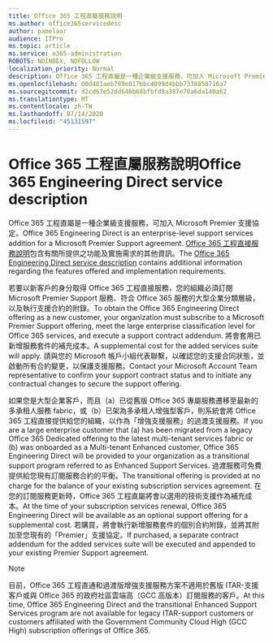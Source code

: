 ```yaml
---
title: Office 365 工程直屬服務說明
ms.author: office365servicedesc
author: pamelaar
audience: ITPro
ms.topic: article
ms.service: o365-administration
ROBOTS: NOINDEX, NOFOLLOW
localization_priority: Normal
description: Office 365 工程直屬是一種企業級支援服務，可加入 Microsoft Premier 支援協定。 Office 365 工程直接服務說明包含有關所提供之功能及實施需求的其他資訊。
ms.openlocfilehash: 00d481aeb789e017bbc4099d4bbb7338858716a7
ms.sourcegitcommit: d2cd67e52dd646b68bfbfd8a387e70a6da140a62
ms.translationtype: MT
ms.contentlocale: zh-TW
ms.lasthandoff: 07/14/2020
ms.locfileid: "45131597"
---
```

# <a name="office-365-engineering-direct-service-description"></a><span data-ttu-id="5e65a-104">Office 365 工程直屬服務說明</span><span class="sxs-lookup"><span data-stu-id="5e65a-104">Office 365 Engineering Direct service description</span></span>

<span data-ttu-id="5e65a-105">Office 365 工程直屬是一種企業級支援服務，可加入 Microsoft Premier 支援協定。</span><span class="sxs-lookup"><span data-stu-id="5e65a-105">Office 365 Engineering Direct is an enterprise-level support services addition for a Microsoft Premier Support agreement.</span></span> <span data-ttu-id="5e65a-106">[Office 365 工程直接服務說明](https://github.com/MicrosoftDocs/OfficeDocs-O365ServiceDescriptions/blob/master/Office%20365%20Engineering%20Direct%20-%20Svc%20Desc%20(25mar2019).pdf)包含有關所提供之功能及實施需求的其他資訊。</span><span class="sxs-lookup"><span data-stu-id="5e65a-106">The [Office 365 Engineering Direct service description](https://github.com/MicrosoftDocs/OfficeDocs-O365ServiceDescriptions/blob/master/Office%20365%20Engineering%20Direct%20-%20Svc%20Desc%20(25mar2019).pdf) contains additional information regarding the features offered and implementation requirements.</span></span>

<span data-ttu-id="5e65a-107">若要以新客戶的身分取得 Office 365 工程直接服務，您的組織必須訂閱 Microsoft Premier Support 服務、符合 Office 365 服務的大型企業分類層級，以及執行支援合約的附錄。</span><span class="sxs-lookup"><span data-stu-id="5e65a-107">To obtain the Office 365 Engineering Direct offering as a new customer, your organization must subscribe to a Microsoft Premier Support offering, meet the large enterprise classification level for Office 365 services, and execute a support contract addendum.</span></span> <span data-ttu-id="5e65a-108">將會套用已新增服務套件的補充成本。</span><span class="sxs-lookup"><span data-stu-id="5e65a-108">A supplemental cost for the added services suite will apply.</span></span> <span data-ttu-id="5e65a-109">請與您的 Microsoft 帳戶小組代表聯繫，以確認您的支援合同狀態，並啟動所有合約變更，以保護支援服務。</span><span class="sxs-lookup"><span data-stu-id="5e65a-109">Contact your Microsoft Account Team representative to confirm your support contract status and to initiate any contractual changes to secure the support offering.</span></span> 

<span data-ttu-id="5e65a-110">如果您是大型企業客戶，而且（a）已從舊版 Office 365 專屬服務遷移至最新的多承租人服務 fabric，或（b）已架為多承租人增強型客戶，則系統會將 Office 365 工程直接提供給您的組織，以作為「增強支援服務」的過渡支援服務。</span><span class="sxs-lookup"><span data-stu-id="5e65a-110">If you are a large enterprise customer that (a) has been migrated from a legacy Office 365 Dedicated offering to the latest multi-tenant services fabric or (b) was onboarded as a Multi-tenant Enhanced customer, Office 365 Engineering Direct will be provided to your organization as a transitional support program referred to as Enhanced Support Services.</span></span> <span data-ttu-id="5e65a-111">過渡服務可免費提供給您現有訂閱服務合約的平衡。</span><span class="sxs-lookup"><span data-stu-id="5e65a-111">The transitional offering is provided at no charge for the balance of your existing subscription services agreement.</span></span> <span data-ttu-id="5e65a-112">在您的訂閱服務更新時，Office 365 工程直屬將會以選用的技術支援作為補充成本。</span><span class="sxs-lookup"><span data-stu-id="5e65a-112">At the time of your subscription services renewal, Office 365 Engineering Direct will be available as an optional support offering for a supplemental cost.</span></span> <span data-ttu-id="5e65a-113">若購買，將會執行新增服務套件的個別合約附錄，並將其附加至您現有的「Premier」支援協定。</span><span class="sxs-lookup"><span data-stu-id="5e65a-113">If purchased, a separate contract addendum for the added services suite will be executed and appended to your existing Premier Support agreement.</span></span>

> [!NOTE]
> <span data-ttu-id="5e65a-114">目前，Office 365 工程直通和過渡版增強支援服務方案不適用於舊版 ITAR-支援客戶或與 Office 365 的政府社區雲端高（GCC 高版本）訂閱服務的客戶。</span><span class="sxs-lookup"><span data-stu-id="5e65a-114">At this time, Office 365 Engineering Direct and the transitional Enhanced Support Services program are not available for legacy ITAR-support customers or customers affiliated with the Government Community Cloud High (GCC High) subscription offerings of Office 365.</span></span>
